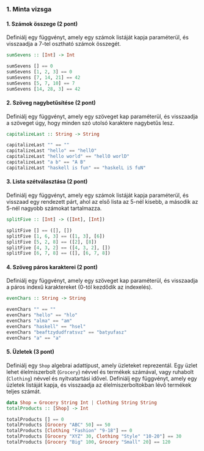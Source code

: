 ### 1. Minta vizsga

#### 1. Számok összege (2 pont)

Definiálj egy függvényt, amely egy számok listáját kapja paraméterül, és visszaadja a 7-tel osztható számok összegét.

```haskell
sumSevens :: [Int] -> Int
```

```haskell
sumSevens [] == 0
sumSevens [1, 2, 3] == 0
sumSevens [7, 14, 21] == 42
sumSevens [5, 7, 10] == 7
sumSevens [14, 28, 3] == 42
```

#### 2. Szöveg nagybetűsítése (2 pont)

Definiálj egy függvényt, amely egy szöveget kap paraméterül, és visszaadja a szöveget úgy, hogy minden szó utolsó karaktere nagybetűs lesz.

```haskell
capitalizeLast :: String -> String
```

```haskell
capitalizeLast "" == ""
capitalizeLast "hello" == "hellO"
capitalizeLast "hello world" == "hellO worlD"
capitalizeLast "a b" == "A B"
capitalizeLast "haskell is fun" == "haskelL iS fuN"
```

#### 3. Lista szétválasztása (2 pont)

Definiálj egy függvényt, amely egy számok listáját kapja paraméterül, és visszaad egy rendezett párt, ahol az első lista az 5-nél kisebb, a második az 5-nél nagyobb számokat tartalmazza.

```haskell
splitFive :: [Int] -> ([Int], [Int])
```

```haskell
splitFive [] == ([], [])
splitFive [1, 6, 3] == ([1, 3], [6])
splitFive [5, 2, 8] == ([2], [8])
splitFive [4, 3, 2] == ([4, 3, 2], [])
splitFive [6, 7, 8] == ([], [6, 7, 8])
```

#### 4. Szöveg páros karakterei (2 pont)

Definiálj egy függvényt, amely egy szöveget kap paraméterül, és visszaadja a páros indexű karaktereket (0-tól kezdődik az indexelés).

```haskell
evenChars :: String -> String
```

```haskell
evenChars "" == ""
evenChars "hello" == "hlo"
evenChars "alma" == "am"
evenChars "haskell" == "hsel"
evenChars "beaftzydudfratsvz" == "batyufasz"
evenChars "a" == "a"
```

#### 5. Üzletek (3 pont)

Definiálj egy `Shop` algebrai adattípust, amely üzleteket reprezentál. Egy üzlet lehet élelmiszerbolt (`Grocery`) névvel és termékek számával, vagy ruhabolt (`Clothing`) névvel és nyitvatartási idővel. Definiálj egy függvényt, amely egy üzletek listáját kapja, és visszaadja az élelmiszerboltokban lévő termékek teljes számát.

```haskell
data Shop = Grocery String Int | Clothing String String
totalProducts :: [Shop] -> Int
```

```haskell
totalProducts [] == 0
totalProducts [Grocery "ABC" 50] == 50
totalProducts [Clothing "Fashion" "9-18"] == 0
totalProducts [Grocery "XYZ" 30, Clothing "Style" "10-20"] == 30
totalProducts [Grocery "Big" 100, Grocery "Small" 20] == 120
```

